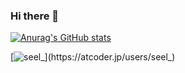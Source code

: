 ### Hi there 👋

[![Anurag's GitHub stats](https://github-readme-stats.vercel.app/api?username=seelx3)](https://github.com/sealx3/github-readme-stats)

[![seel_](https://img.shields.io/endpoint?url=https%3A%2F%2Fatcoder-badges.now.sh%2Fapi%2Fatcoder%2Fjson%2Fseel_)](https://atcoder.jp/users/seel_)
